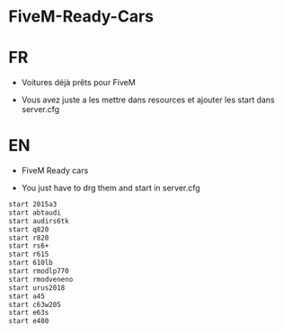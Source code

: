 # FiveM-Ready-Cars



# FR

- Voitures déjà prêts pour FiveM

- Vous avez juste a les mettre dans resources et ajouter les start dans server.cfg

# EN

  - FiveM Ready cars

- You just have to drg them and start in server.cfg

```sh
start 2015a3
start abtaudi
start audirs6tk
start q820
start r820
start rs6+
start r615
start 610lb
start rmodlp770
start rmodveneno
start urus2018
start a45
start c63w205
start e63s
start e400
``` 
